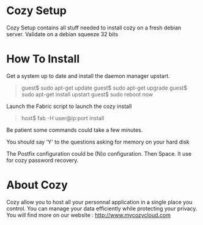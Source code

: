 # Cozy Setup

Cozy Setup contains all stuff needed to install cozy on a fresh debian server.
Validate on a debian squeeze 32 bits

# How To Install

Get a system up to date and install the daemon manager upstart.

> guest$ sudo apt-get update
> guest$ sudo apt-get upgrade
> guest$ sudo apt-get install upstart
> guest$ sudo reboot now

Launch the Fabric script to launch the cozy install

> host$ fab -H user@ip:port install

Be patient some commands could take a few minutes.

You should say 'Y' to the questions asking for memory on your hard disk 

The Postfix configuration could be (N)o configuration. Then Space. It use for cozy password recovery. 


# About Cozy

Cozy allow you to host all your personnal application in a single place you 
control. 
You can manage your data efficiently while protecting your privacy.
You will find more on our website : http://www.mycozycloud.com
